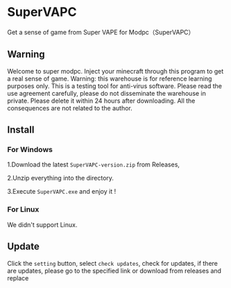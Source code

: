 # SuperVAPC
Get a sense of game from Super VAPE for Modpc（SuperVAPC）

## Warning
Welcome to super modpc. Inject your minecraft through this program to get a real sense of game.
Warning: this warehouse is for reference learning purposes only. This is a testing tool for anti-virus software. Please read the use agreement carefully, please do not disseminate the warehouse in private. Please delete it within 24 hours after downloading. All the consequences are not related to the author.

## Install
### For Windows
1.Download the latest ```SuperVAPC-version.zip``` from Releases,

2.Unzip everything into the directory.

3.Execute ```SuperVAPC.exe``` and enjoy it !

### For Linux
We didn't support Linux.

## Update
Click the ```setting``` button, select ```check updates```, check for updates, if there are updates, please go to the specified link or download from releases and replace
